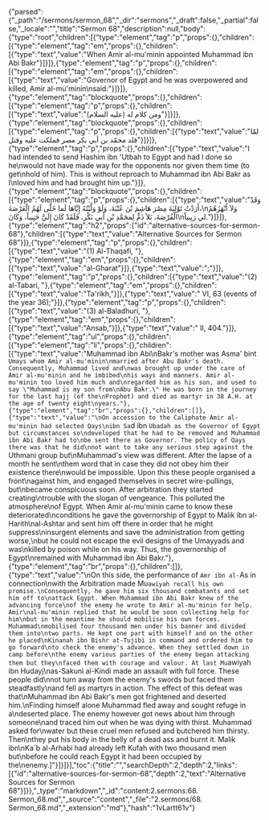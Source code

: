 {"parsed":{"_path":"/sermons/sermon_68","_dir":"sermons","_draft":false,"_partial":false,"_locale":"","title":"Sermon 68","description":null,"body":{"type":"root","children":[{"type":"element","tag":"p","props":{},"children":[{"type":"element","tag":"em","props":{},"children":[{"type":"text","value":"When Amir al-mu'minin appointed Muhammad ibn Abi Bakr"}]}]},{"type":"element","tag":"p","props":{},"children":[{"type":"element","tag":"em","props":{},"children":[{"type":"text","value":"Governor of Egypt and he was overpowered and killed, Amir al-mu'minin\nsaid:"}]}]},{"type":"element","tag":"blockquote","props":{},"children":[{"type":"element","tag":"p","props":{},"children":[{"type":"text","value":"ومن كلام له (عليه السلام)"}]}]},{"type":"element","tag":"blockquote","props":{},"children":[{"type":"element","tag":"p","props":{},"children":[{"type":"text","value":"لمّا قلد محمّد بن أبي بكر مصر فملكت عليه وقتل"}]}]},{"type":"element","tag":"p","props":{},"children":[{"type":"text","value":"I had intended to send Hashim ibn 'Utbah to Egypt and had l done so he\nwould not have made way for the opponents nor given them time (to get\nhold of him). This is without reproach to Muhammad ibn Abi Bakr as I\nloved him and had brought him up."}]},{"type":"element","tag":"blockquote","props":{},"children":[{"type":"element","tag":"p","props":{},"children":[{"type":"text","value":"وَقَدْ أَرَدْتُ تَوْلِيَةَ مِصْرَ هَاشِمَ بْنَ عُتْبَةَ، وَلَوْ وَلَّيْتُهُ إِيَّاهَا لَما خَلَّى لَهُمُ الْعَرْصَةَ،\nوَلاَ أَنْهَزَهُمُ الْفُرْصَةَ، بَلاَ ذَمٍّ لِمحَمَّدِ بْنِ أَبي بَكْر، فَلَقَدْ كَانَ إِلَيَّ حَبِيباً، وَكَانَ\nلي رَبِيباً."}]}]},{"type":"element","tag":"h2","props":{"id":"alternative-sources-for-sermon-68"},"children":[{"type":"text","value":"Alternative Sources for Sermon 68"}]},{"type":"element","tag":"p","props":{},"children":[{"type":"text","value":"(1) Al-Thaqafi, "},{"type":"element","tag":"em","props":{},"children":[{"type":"text","value":"al-Gharat"}]},{"type":"text","value":";"}]},{"type":"element","tag":"p","props":{},"children":[{"type":"text","value":"(2) al-Tabari, "},{"type":"element","tag":"em","props":{},"children":[{"type":"text","value":"Ta'rikh,"}]},{"type":"text","value":" VI, 63 (events of the year 36);"}]},{"type":"element","tag":"p","props":{},"children":[{"type":"text","value":"(3) al-Baladhuri, "},{"type":"element","tag":"em","props":{},"children":[{"type":"text","value":"Ansab,"}]},{"type":"text","value":" II, 404."}]},{"type":"element","tag":"ul","props":{},"children":[{"type":"element","tag":"li","props":{},"children":[{"type":"text","value":"Muhammad ibn Abi\nBakr's mother was Asma' bint `Umays whom Amir al-mu'minin\nmarried after Abu Bakr's death. Consequently, Muhammad lived and\nwas brought up under the care of Amir al-mu'minin and he imbibed\nhis ways and manners. Amir al-mu'minin too loved him much and\nregarded him as his son, and used to say \"Muhammad is my son from\nAbu Bakr.\" He was born in the journey for the last hajj (of the\nProphet) and died as martyr in 38 A.H. at the age of twenty eight\nyears."},{"type":"element","tag":"br","props":{},"children":[]},{"type":"text","value":"\nOn accession to the Caliphate Amir al-mu'minin had selected Qays\nibn Sa`d ibn `Ubadah as the Governor of Egypt but circumstances so\ndeveloped that he had to be removed and Muhammad ibn Abi Bakr had to\nbe sent there as Governor. The policy of Qays there was that he did\nnot want to take any serious step against the `Uthmani group but\nMuhammad's view was different. After the lapse of a month he sent\nthem word that in case they did not obey him their existence there\nwould be impossible. Upon this these people organised a front\nagainst him, and engaged themselves in secret wire-pullings, but\nbecame conspicuous soon. After arbitration they started creating\ntrouble with the slogan of vengeance. This polluted the atmosphere\nof Egypt. When Amir al-mu'minin came to know these deteriorated\nconditions he gave the governorship of Egypt to Malik ibn al-Harith\nal-Ashtar and sent him off there in order that he might suppress\ninsurgent elements and save the administration from getting worse,\nbut he could not escape the evil designs of the Umayyads and was\nkilled by poison while on his way. Thus, the governorship of Egypt\nremained with Muhammad ibn Abi Bakr."},{"type":"element","tag":"br","props":{},"children":[]},{"type":"text","value":"\nOn this side, the performance of `Amr ibn al-`As in connection\nwith the Arbitration made Mu`awiyah recall his own promise.\nConsequently, he gave him six thousand combatants and set him off to\nattack Egypt. When Muhammad ibn Abi Bakr knew of the advancing force\nof the enemy he wrote to Amir al-mu'minin for help. Amir\nal-mu'minin replied that he would be soon collecting help for him\nbut in the meantime he should mobilise his own forces. Muhammad\nmobilised four thousand men under his banner and divided them into\ntwo parts. He kept one part with himself and on the other he placed\nKinanah ibn Bishr at-Tujibi in command and ordered him to go forward\nto check the enemy's advance. When they settled down in camp before\nthe enemy various parties of the enemy began attacking them but they\nfaced them with courage and valour. At last Mu`awiyah ibn Hudayj\nas-Sakuni al-Kindi made an assault with full force. These people did\nnot turn away from the enemy's swords but faced them steadfastly\nand fell as martyrs in action. The effect of this defeat was that\nMuhammad ibn Abi Bakr's men got frightened and deserted him.\nFinding himself alone Muhammad fled away and sought refuge in a\ndeserted place. The enemy however got news about him through someone\nand traced him out when he was dying with thirst. Muhammad asked for\nwater but these cruel men refused and butchered him thirsty. Then\nthey put his body in the belly of a dead ass and burnt it. Malik ibn\nKa`b al-Arhabi had already left Kufah with two thousand men but\nbefore he could reach Egypt it had been occupied by the\nenemy.]"}]}]}],"toc":{"title":"","searchDepth":2,"depth":2,"links":[{"id":"alternative-sources-for-sermon-68","depth":2,"text":"Alternative Sources for Sermon 68"}]}},"_type":"markdown","_id":"content:2.sermons:68. Sermon_68.md","_source":"content","_file":"2.sermons/68. Sermon_68.md","_extension":"md"},"hash":"1vLartt61v"}